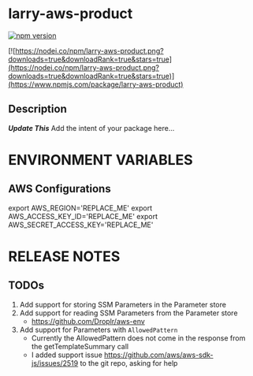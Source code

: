 # larry-aws-product

[![npm version](https://badge.fury.io/js/larry-aws-product.svg)](https://badge.fury.io/js/larry-aws-product)

[![https://nodei.co/npm/larry-aws-product.png?downloads=true&downloadRank=true&stars=true](https://nodei.co/npm/larry-aws-product.png?downloads=true&downloadRank=true&stars=true)](https://www.npmjs.com/package/larry-aws-product)


## Description
***Update This*** Add the intent of your package here...


# ENVIRONMENT VARIABLES
## AWS Configurations
export AWS_REGION='REPLACE_ME'
export AWS_ACCESS_KEY_ID='REPLACE_ME'
export AWS_SECRET_ACCESS_KEY='REPLACE_ME'

# RELEASE NOTES

## TODOs
1. Add support for storing SSM Parameters in the Parameter store
2. Add support for reading SSM Parameters from the Parameter store
	- https://github.com/Droplr/aws-env
3. Add support for Parameters with `AllowedPattern`
	- Currently the AllowedPattern does not come in the response from the getTemplateSummary call
	- I added support issue https://github.com/aws/aws-sdk-js/issues/2519 to the git repo, asking for help